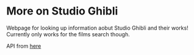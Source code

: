 # More on Studio Ghibli

Webpage for looking up information aobut Studio Ghibli and their works! Currently only works for the films search though.

API from [here](https://ghibliapi.herokuapp.com/#tag/Films)